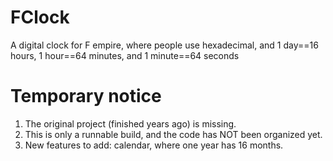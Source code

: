 # FClock
A digital clock for F empire, where people use hexadecimal, and 1 day==16 hours, 1 hour==64 minutes, and 1 minute==64 seconds

# Temporary notice
1. The original project (finished years ago) is missing. 
2. This is only a runnable build, and the code has NOT been organized yet.
3. New features to add: calendar, where one year has 16 months.

